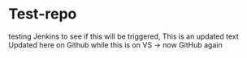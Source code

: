 # Test-repo
testing Jenkins to see if this will be triggered,
This is an updated text
Updated here on Github
while this is on VS -> now GitHub again
